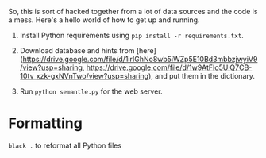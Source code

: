 So, this is sort of hacked together from a lot of data sources and the
code is a mess.  Here's a hello world of how to get up and running.

1. Install Python requirements using `pip install -r requirements.txt`.

2. Download database and hints from [here](https://drive.google.com/file/d/1irIGhNo8wb5iWZp5E10Bd3mbbzjwyiV9/view?usp=sharing, https://drive.google.com/file/d/1w9AtFIo5UlQ7CB-10tv_xzk-gxNVnTwo/view?usp=sharing), and put them in the dictionary.

3. Run `python semantle.py` for the web server.

Formatting
==========

`black .` to reformat all Python files
